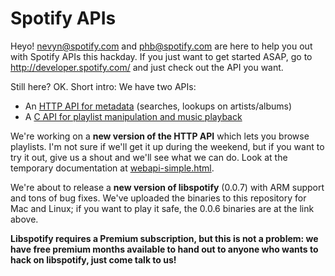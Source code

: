 Spotify APIs
=============

Heyo! nevyn@spotify.com and phb@spotify.com are here to help you out with Spotify APIs this hackday. If you just want to get started ASAP, go to http://developer.spotify.com/ and just check out the API you want.

Still here? OK. Short intro: We have two APIs:

 * An [HTTP API for metadata](http://developer.spotify.com/en/metadata-api/overview/) (searches, lookups on artists/albums)
 * A [C API for playlist manipulation and music playback](http://developer.spotify.com/en/libspotify/)

We're working on a **new version of the HTTP API** which lets you browse playlists. I'm not sure if we'll get it up during the weekend, but if you want to try it out, give us a shout and we'll see what we can do. Look at the temporary documentation at [webapi-simple.html](webapi-simple.html).

We're about to release a **new version of libspotify** (0.0.7) with ARM support and tons of bug fixes. We've uploaded the binaries to this repository for Mac and Linux; if you want to play it safe, the 0.0.6 binaries are at the link above. 

**Libspotify requires a Premium subscription, but this is not a problem: we have free premium months available to hand out to anyone who wants to hack on libspotify, just come talk to us!**